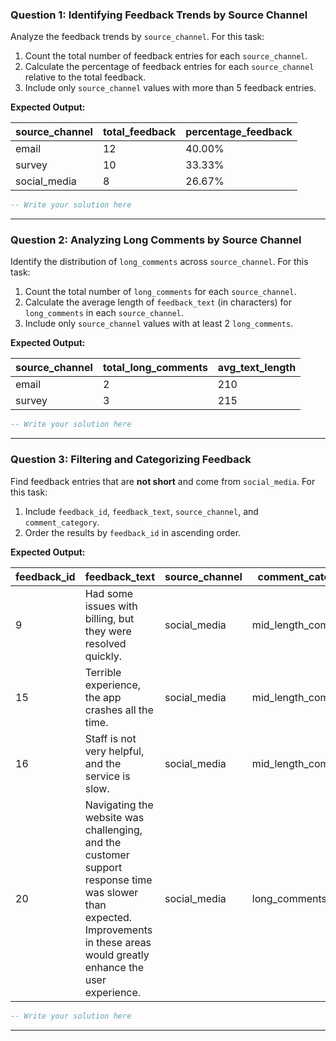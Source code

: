 ### Question 1: Identifying Feedback Trends by Source Channel

Analyze the feedback trends by `source_channel`. For this task:

1. Count the total number of feedback entries for each `source_channel`.
2. Calculate the percentage of feedback entries for each `source_channel` relative to the total feedback.
3. Include only `source_channel` values with more than 5 feedback entries.

**Expected Output:**

| source_channel | total_feedback | percentage_feedback |
|----------------|----------------|---------------------|
| email          | 12             | 40.00%             |
| survey         | 10             | 33.33%             |
| social_media   | 8              | 26.67%             |

```sql
-- Write your solution here
```
---

### Question 2: Analyzing Long Comments by Source Channel

Identify the distribution of `long_comments` across `source_channel`. For this task:

1. Count the total number of `long_comments` for each `source_channel`.
2. Calculate the average length of `feedback_text` (in characters) for `long_comments` in each `source_channel`.
3. Include only `source_channel` values with at least 2 `long_comments`.

**Expected Output:**

| source_channel | total_long_comments | avg_text_length |
|----------------|----------------------|-----------------|
| email          | 2                   | 210             |
| survey         | 3                   | 215             |

```sql
-- Write your solution here
```
---

### Question 3: Filtering and Categorizing Feedback

Find feedback entries that are **not short** and come from `social_media`. For this task:

1. Include `feedback_id`, `feedback_text`, `source_channel`, and `comment_category`.
2. Order the results by `feedback_id` in ascending order.

**Expected Output:**

| feedback_id | feedback_text                                      | source_channel | comment_category     |
|-------------|----------------------------------------------------|----------------|----------------------|
| 9           | Had some issues with billing, but they were resolved quickly. | social_media   | mid_length_comments |
| 15          | Terrible experience, the app crashes all the time. | social_media   | mid_length_comments |
| 16          | Staff is not very helpful, and the service is slow. | social_media   | mid_length_comments |
| 20          | Navigating the website was challenging, and the customer support response time was slower than expected. Improvements in these areas would greatly enhance the user experience. | social_media   | long_comments       |

```sql
-- Write your solution here
```
---
